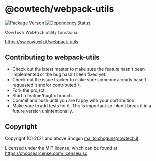 # @cowtech/webpack-utils

[![Package Version](https://img.shields.io/npm/v/@cowtech/webpack-utils.svg)](https://npm.im/@cowtech/webpack-utils)
[![Dependency Status](https://img.shields.io/david/cowtech/webpack-utils)](https://david-dm.org/cowtech/webpack-utils)

CowTech WebPack utility functions.

https://sw.cowtech.it/webpack-utils

## Contributing to webpack-utils

- Check out the latest master to make sure the feature hasn't been implemented or the bug hasn't been fixed yet.
- Check out the issue tracker to make sure someone already hasn't requested it and/or contributed it.
- Fork the project.
- Start a feature/bugfix branch.
- Commit and push until you are happy with your contribution.
- Make sure to add tests for it. This is important so I don't break it in a future version unintentionally.

## Copyright

Copyright (C) 2021 and above Shogun <mailto:shogun@cowtech.it>.

Licensed under the MIT license, which can be found at https://choosealicense.com/licenses/isc.
